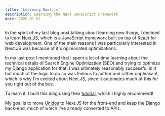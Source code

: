 ```yaml
---
title: 'Learning Next.js'
description: Learning the Next JavaScript Framework
date: 2020-01-02
---
```


In the spirit of my last blog post talking about learning new things, I decided to learn <a href="https://nextjs.org/">Next.JS</a>, which is a JavaScript framework built on top of <a href="https://reactjs.org/">React</a> for web development. One of the main reasons I was particularly interested in Next.JS was because of it's opinionated optimizations.

In my last post I mentioned that I spent a lot of time learning about the technical details of Search Engine Optimization (SEO) and trying to optimize my Django application for that. I was ultimately reasonably successful in it but much of the logic to do so was tedious to author and rather unpleasant, which is why I'm excited about Next.JS, since it automates much of this for you right out of the box.

To learn it, I built this blog using their <a href="https://nextjs.org/learn/basics/create-nextjs-app">tutorial</a>, which I highly recommend!

My goal is to move <a href="https://www.unidosfin.com/en">Unidos</a> to Next.JS for the front-end and keep the Django back-end, much of which I've already converted to APIs.